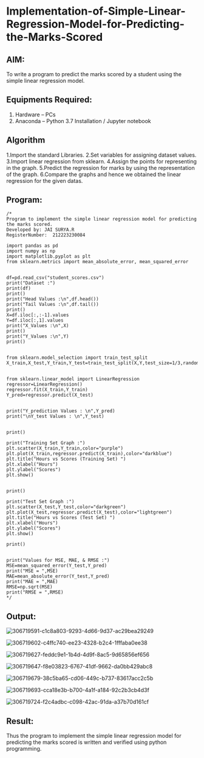 # Implementation-of-Simple-Linear-Regression-Model-for-Predicting-the-Marks-Scored

## AIM:
To write a program to predict the marks scored by a student using the simple linear regression model.

## Equipments Required:
1. Hardware – PCs
2. Anaconda – Python 3.7 Installation / Jupyter notebook

## Algorithm
1.Import the standard Libraries.
2.Set variables for assigning dataset values.
3.Import linear regression from sklearn.
4.Assign the points for representing in the graph.
5.Predict the regression for marks by using the representation of the graph.
6.Compare the graphs and hence we obtained the linear regression for the given datas. 

## Program:
```
/*
Program to implement the simple linear regression model for predicting the marks scored.
Developed by: JAI SURYA.R
RegisterNumber:  212223230084

import pandas as pd
import numpy as np
import matplotlib.pyplot as plt
from sklearn.metrics import mean_absolute_error, mean_squared_error


df=pd.read_csv("student_scores.csv")
print("Dataset :")
print(df)
print()
print("Head Values :\n",df.head())
print("Tail Values :\n",df.tail())
print()
X=df.iloc[:,:-1].values
Y=df.iloc[:,1].values
print("X_Values :\n",X)
print()
print("Y_Values :\n",Y)
print()


from sklearn.model_selection import train_test_split
X_train,X_test,Y_train,Y_test=train_test_split(X,Y,test_size=1/3,random_state=0)


from sklearn.linear_model import LinearRegression
regressor=LinearRegression()
regressor.fit(X_train,Y_train)
Y_pred=regressor.predict(X_test)


print("Y_prediction Values : \n",Y_pred)
print("\nY_test Values : \n",Y_test)


print()

print("Training Set Graph :")
plt.scatter(X_train,Y_train,color="purple")
plt.plot(X_train,regressor.predict(X_train),color="darkblue")
plt.title("Hours vs Scores (Training Set) ")
plt.xlabel("Hours")
plt.ylabel("Scores")
plt.show()


print()

print("Test Set Graph :")
plt.scatter(X_test,Y_test,color="darkgreen")
plt.plot(X_test,regressor.predict(X_test),color="lightgreen")
plt.title("Hours vs Scores (Test Set) ")
plt.xlabel("Hours")
plt.ylabel("Scores")
plt.show()

print()


print("Values for MSE, MAE, & RMSE :")
MSE=mean_squared_error(Y_test,Y_pred)
print("MSE = ",MSE)
MAE=mean_absolute_error(Y_test,Y_pred)
print("MAE = ",MAE)
RMSE=np.sqrt(MSE)
print("RMSE = ",RMSE)
*/
```

## Output:
![306719591-c1c8a803-9293-4d66-9d37-ac29bea29249](https://github.com/Jai-1801/Implementation-of-Simple-Linear-Regression-Model-for-Predicting-the-Marks-Scored/assets/139335300/6ec522a6-8e95-4f2e-ad2d-87e4e2b67842)

![306719602-c4ffc740-ee23-4328-b2c4-1fffaba0ee38](https://github.com/Jai-1801/Implementation-of-Simple-Linear-Regression-Model-for-Predicting-the-Marks-Scored/assets/139335300/c493ebf3-31e6-461e-91bf-d0a2848194e3)

![306719627-feddc9e1-1b4d-4d9f-8ac5-9d65856ef656](https://github.com/Jai-1801/Implementation-of-Simple-Linear-Regression-Model-for-Predicting-the-Marks-Scored/assets/139335300/f0b61692-8880-4284-881a-10f4f667b581)

![306719647-f8e03823-6767-41df-9662-da0bb429abc8](https://github.com/Jai-1801/Implementation-of-Simple-Linear-Regression-Model-for-Predicting-the-Marks-Scored/assets/139335300/09148ed0-7bc0-4ec7-bb51-a8a1ee604ab1)

![306719679-38c5ba65-cd06-449c-b737-83617acc2c5b](https://github.com/Jai-1801/Implementation-of-Simple-Linear-Regression-Model-for-Predicting-the-Marks-Scored/assets/139335300/fd8e9b97-b365-467c-b5e9-710a41129897)

![306719693-cca18e3b-b700-4a1f-a184-92c2b3cb4d3f](https://github.com/Jai-1801/Implementation-of-Simple-Linear-Regression-Model-for-Predicting-the-Marks-Scored/assets/139335300/de93d671-6047-412b-a93d-869fadda0550)

![306719724-f2c4adbc-c098-42ac-91da-a37b70d161cf](https://github.com/Jai-1801/Implementation-of-Simple-Linear-Regression-Model-for-Predicting-the-Marks-Scored/assets/139335300/08a4a24f-f9d2-4c1c-a266-041c252f7a97)




## Result:
Thus the program to implement the simple linear regression model for predicting the marks scored is written and verified using python programming.
